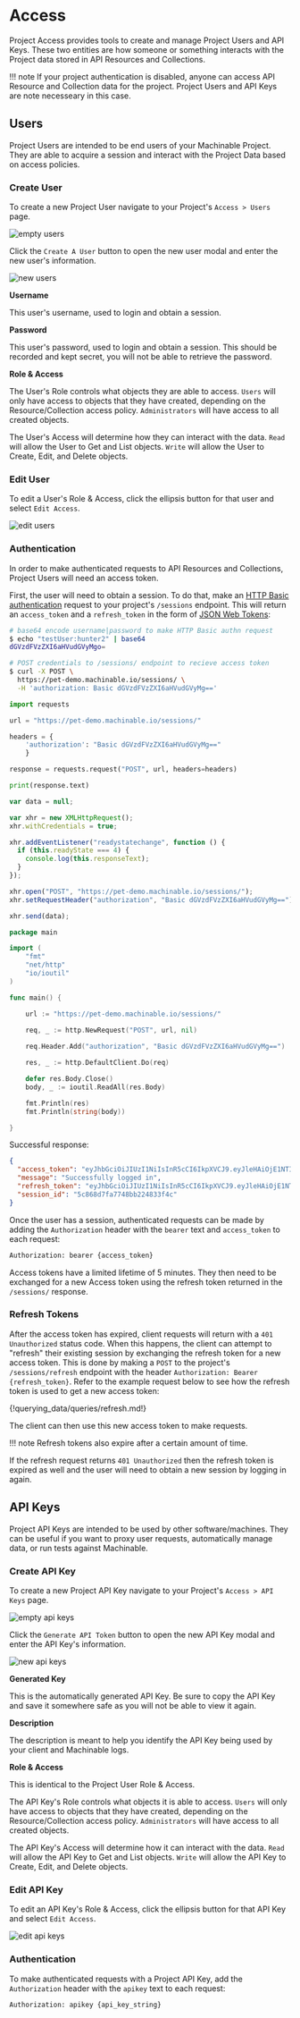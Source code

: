 # Access

Project Access provides tools to create and manage Project Users and API Keys. These two entities are how someone or something interacts with the Project data stored in API Resources and Collections.

!!! note
    If your project authentication is disabled, anyone can access API Resource and Collection data for the project. Project Users and API Keys are note necesseary in this case.

## Users

Project Users are intended to be end users of your Machinable Project. They are able to acquire a session and interact with the Project Data based on access policies. 

### Create User

To create a new Project User navigate to your Project's `Access > Users` page.

![empty users](/images/empty_users.png "No Users")

Click the `Create A User` button to open the new user modal and enter the new user's information.

![new users](/images/create_user.png "New User")

**Username**

This user's username, used to login and obtain a session.

**Password**

This user's password, used to login and obtain a session. This should be recorded and kept secret, you will not be able to retrieve the password.

**Role & Access**

The User's Role controls what objects they are able to access. `Users` will only have access to objects that they have created, depending on the Resource/Collection access policy. `Administrators` will have access to all created objects.

The User's Access will determine how they can interact with the data. `Read` will allow the User to Get and List objects. `Write` will allow the User to Create, Edit, and Delete objects.

### Edit User

To edit a User's Role & Access, click the ellipsis button for that user and select `Edit Access`.

![edit users](/images/edit_user.png "Edit User")

### Authentication

In order to make authenticated requests to API Resources and Collections, Project Users will need an access token.

First, the user will need to obtain a session. To do that, make an [HTTP Basic authentication](https://developer.mozilla.org/en-US/docs/Web/HTTP/Authentication#Basic_authentication_scheme) request to your project's `/sessions` endpoint. This will return an `access_token` and a `refresh_token` in the form of [JSON Web Tokens](https://jwt.io/):

```bash tab="Bash"
# base64 encode username|password to make HTTP Basic authn request
$ echo "testUser:hunter2" | base64
dGVzdFVzZXI6aHVudGVyMgo=

# POST credentials to /sessions/ endpoint to recieve access token
$ curl -X POST \
  https://pet-demo.machinable.io/sessions/ \
  -H 'authorization: Basic dGVzdFVzZXI6aHVudGVyMg=='
```

```python tab="Python"
import requests

url = "https://pet-demo.machinable.io/sessions/"

headers = {
    'authorization': "Basic dGVzdFVzZXI6aHVudGVyMg=="
    }

response = requests.request("POST", url, headers=headers)

print(response.text)
```

```javascript tab="Javascript"
var data = null;

var xhr = new XMLHttpRequest();
xhr.withCredentials = true;

xhr.addEventListener("readystatechange", function () {
  if (this.readyState === 4) {
    console.log(this.responseText);
  }
});

xhr.open("POST", "https://pet-demo.machinable.io/sessions/");
xhr.setRequestHeader("authorization", "Basic dGVzdFVzZXI6aHVudGVyMg==");

xhr.send(data);
```

```go tab="Go"
package main

import (
	"fmt"
	"net/http"
	"io/ioutil"
)

func main() {

	url := "https://pet-demo.machinable.io/sessions/"

	req, _ := http.NewRequest("POST", url, nil)
 
	req.Header.Add("authorization", "Basic dGVzdFVzZXI6aHVudGVyMg==")

	res, _ := http.DefaultClient.Do(req)

	defer res.Body.Close()
	body, _ := ioutil.ReadAll(res.Body)

	fmt.Println(res)
	fmt.Println(string(body))

}
```

Successful response:
```json
{
  "access_token": "eyJhbGciOiJIUzI1NiIsInR5cCI6IkpXVCJ9.eyJleHAiOjE1NTIzMjI4MTksInByb2plY3RzIjp7InBldC1kZW1vIjp0cnVlfSwidXNlciI6eyJhY3RpdmUiOnRydWUsImlkIjoiNWM4NjhkNDBhNzc0OGJiMjI0ODMzZjRiIiwibmFtZSI6InRlc3RVc2VyIiwicmVhZCI6dHJ1ZSwidHlwZSI6InByb2plY3QiLCJ3cml0ZSI6dHJ1ZX19.93H4H3FyPGrzOGb3WHRO7RLUGezpYxbVki7oGqdyA6E",
  "message": "Successfully logged in",
  "refresh_token": "eyJhbGciOiJIUzI1NiIsInR5cCI6IkpXVCJ9.eyJleHAiOjE1NTI1ODExMTksInNlc3Npb25faWQiOiI1Yzg2OGQ3ZmE3NzQ4YmIyMjQ4MzNmNGMiLCJ1c2VyX2lkIjoiNWM4NjhkNDBhNzc0OGJiMjI0ODMzZjRiIn0.wWyb-nNff3RBw73D1hqN9k8U8_pKMHWGShMwA9YvSAc",
  "session_id": "5c868d7fa7748bb224833f4c"
}
```

Once the user has a session, authenticated requests can be made by adding the `Authorization` header with the `bearer` text and `access_token` to each request:

```bash
Authorization: bearer {access_token}
```

Access tokens have a limited lifetime of 5 minutes. They then need to be exchanged for a new Access token using the refresh token returned in the `/sessions/` response.

### Refresh Tokens

After the access token has expired, client requests will return with a `401 Unauthorized` status code. When this happens, the client can attempt to "refresh" their existing session by exchanging the refresh token for a new access token. This is done by making a `POST` to the project's `/sessions/refresh` endpoint with the header `Authorization: Bearer {refresh_token}`. Refer to the example request below to see how the refresh token is used to get a new access token:

{!querying_data/queries/refresh.md!}

The client can then use this new access token to make requests.

!!! note
    Refresh tokens also expire after a certain amount of time.

If the refresh request returns `401 Unauthorized` then the refresh token is expired as well and the user will need to obtain a new session by logging in again.

## API Keys

Project API Keys are intended to be used by other software/machines. They can be useful if you want to proxy user requests, automatically manage data, or run tests against Machinable.

### Create API Key

To create a new Project API Key navigate to your Project's `Access > API Keys` page.

![empty api keys](/images/empty_keys.png "No API Keys")

Click the `Generate API Token` button to open the new API Key modal and enter the API Key's information.

![new api keys](/images/new_apikey.png "New API Key")

**Generated Key**

This is the automatically generated API Key. Be sure to copy the API Key and save it somewhere safe as you will not be able to view it again.

**Description**

The description is meant to help you identify the API Key being used by your client and Machinable logs.

**Role & Access**

This is identical to the Project User Role & Access.

The API Key's Role controls what objects it is able to access. `Users` will only have access to objects that they have created, depending on the Resource/Collection access policy. `Administrators` will have access to all created objects.

The API Key's Access will determine how it can interact with the data. `Read` will allow the API Key to Get and List objects. `Write` will allow the API Key to Create, Edit, and Delete objects.

### Edit API Key

To edit an API Key's Role & Access, click the ellipsis button for that API Key and select `Edit Access`.

![edit api keys](/images/edit_apikey.png "Edit API Key")

### Authentication

To make authenticated requests with a Project API Key, add the `Authorization` header with the `apikey` text to each request:

```bash
Authorization: apikey {api_key_string}
```

<br/>
